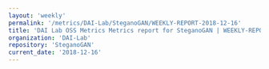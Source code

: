 ```yaml
---
layout: 'weekly'
permalink: '/metrics/DAI-Lab/SteganoGAN/WEEKLY-REPORT-2018-12-16'
title: 'DAI Lab OSS Metrics Metrics report for SteganoGAN | WEEKLY-REPORT-2018-12-16'
organization: 'DAI-Lab'
repository: 'SteganoGAN'
current_date: '2018-12-16'
---
```

